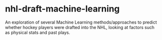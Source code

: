 # nhl-draft-machine-learning
An exploration of several Machine Learning methods/approaches to predict whether hockey players were drafted into the NHL, looking at factors such as physical stats and past plays.
